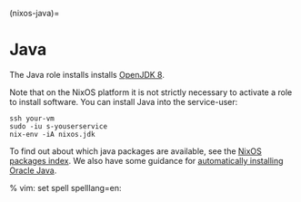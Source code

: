 (nixos-java)=

# Java

The Java role installs installs [OpenJDK 8](http://openjdk.java.net).

Note that on the NixOS platform it is not strictly necessary to activate a role to install software. You can install Java into the service-user:

```
ssh your-vm
sudo -iu s-youserservice
nix-env -iA nixos.jdk
```

To find out about which java packages are available, see the [NixOS packages index](https://nixos.org/nixos/packages.html). We also have some guidance for [automatically installing Oracle Java](https://blog.flyingcircus.io/2016/05/12/automatic-installation-of-oracle-java/).

% vim: set spell spelllang=en:
